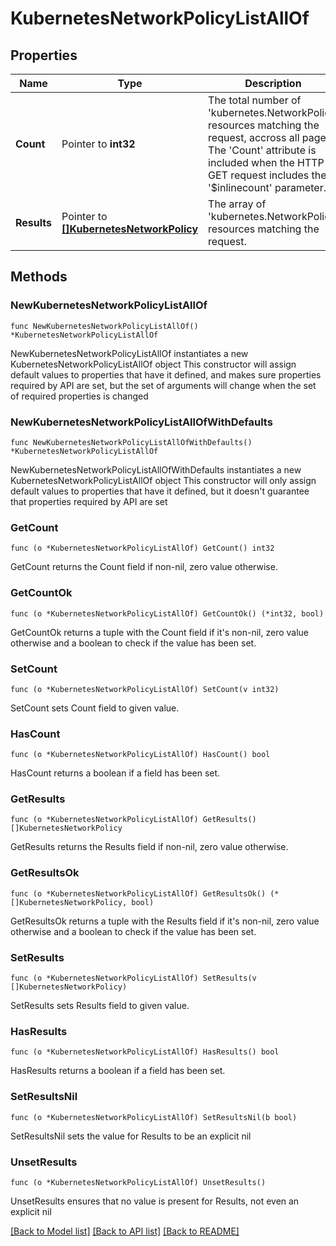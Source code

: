 # KubernetesNetworkPolicyListAllOf

## Properties

Name | Type | Description | Notes
------------ | ------------- | ------------- | -------------
**Count** | Pointer to **int32** | The total number of &#39;kubernetes.NetworkPolicy&#39; resources matching the request, accross all pages. The &#39;Count&#39; attribute is included when the HTTP GET request includes the &#39;$inlinecount&#39; parameter. | [optional] 
**Results** | Pointer to [**[]KubernetesNetworkPolicy**](kubernetes.NetworkPolicy.md) | The array of &#39;kubernetes.NetworkPolicy&#39; resources matching the request. | [optional] 

## Methods

### NewKubernetesNetworkPolicyListAllOf

`func NewKubernetesNetworkPolicyListAllOf() *KubernetesNetworkPolicyListAllOf`

NewKubernetesNetworkPolicyListAllOf instantiates a new KubernetesNetworkPolicyListAllOf object
This constructor will assign default values to properties that have it defined,
and makes sure properties required by API are set, but the set of arguments
will change when the set of required properties is changed

### NewKubernetesNetworkPolicyListAllOfWithDefaults

`func NewKubernetesNetworkPolicyListAllOfWithDefaults() *KubernetesNetworkPolicyListAllOf`

NewKubernetesNetworkPolicyListAllOfWithDefaults instantiates a new KubernetesNetworkPolicyListAllOf object
This constructor will only assign default values to properties that have it defined,
but it doesn't guarantee that properties required by API are set

### GetCount

`func (o *KubernetesNetworkPolicyListAllOf) GetCount() int32`

GetCount returns the Count field if non-nil, zero value otherwise.

### GetCountOk

`func (o *KubernetesNetworkPolicyListAllOf) GetCountOk() (*int32, bool)`

GetCountOk returns a tuple with the Count field if it's non-nil, zero value otherwise
and a boolean to check if the value has been set.

### SetCount

`func (o *KubernetesNetworkPolicyListAllOf) SetCount(v int32)`

SetCount sets Count field to given value.

### HasCount

`func (o *KubernetesNetworkPolicyListAllOf) HasCount() bool`

HasCount returns a boolean if a field has been set.

### GetResults

`func (o *KubernetesNetworkPolicyListAllOf) GetResults() []KubernetesNetworkPolicy`

GetResults returns the Results field if non-nil, zero value otherwise.

### GetResultsOk

`func (o *KubernetesNetworkPolicyListAllOf) GetResultsOk() (*[]KubernetesNetworkPolicy, bool)`

GetResultsOk returns a tuple with the Results field if it's non-nil, zero value otherwise
and a boolean to check if the value has been set.

### SetResults

`func (o *KubernetesNetworkPolicyListAllOf) SetResults(v []KubernetesNetworkPolicy)`

SetResults sets Results field to given value.

### HasResults

`func (o *KubernetesNetworkPolicyListAllOf) HasResults() bool`

HasResults returns a boolean if a field has been set.

### SetResultsNil

`func (o *KubernetesNetworkPolicyListAllOf) SetResultsNil(b bool)`

 SetResultsNil sets the value for Results to be an explicit nil

### UnsetResults
`func (o *KubernetesNetworkPolicyListAllOf) UnsetResults()`

UnsetResults ensures that no value is present for Results, not even an explicit nil

[[Back to Model list]](../README.md#documentation-for-models) [[Back to API list]](../README.md#documentation-for-api-endpoints) [[Back to README]](../README.md)


